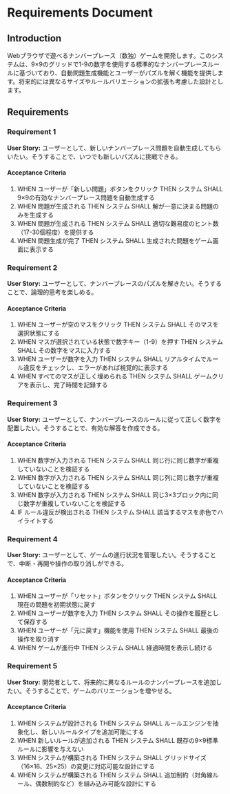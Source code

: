 # Requirements Document

## Introduction

Webブラウザで遊べるナンバープレース（数独）ゲームを開発します。このシステムは、9×9のグリッドで1-9の数字を使用する標準的なナンバープレースルールに基づいており、自動問題生成機能とユーザーがパズルを解く機能を提供します。将来的には異なるサイズやルールバリエーションの拡張も考慮した設計とします。

## Requirements

### Requirement 1

**User Story:** ユーザーとして、新しいナンバープレース問題を自動生成してもらいたい。そうすることで、いつでも新しいパズルに挑戦できる。

#### Acceptance Criteria

1. WHEN ユーザーが「新しい問題」ボタンをクリック THEN システム SHALL 9×9の有効なナンバープレース問題を自動生成する
2. WHEN 問題が生成される THEN システム SHALL 解が一意に決まる問題のみを生成する
3. WHEN 問題が生成される THEN システム SHALL 適切な難易度のヒント数（17-30個程度）を提供する
4. WHEN 問題生成が完了 THEN システム SHALL 生成された問題をゲーム画面に表示する

### Requirement 2

**User Story:** ユーザーとして、ナンバープレースのパズルを解きたい。そうすることで、論理的思考を楽しめる。

#### Acceptance Criteria

1. WHEN ユーザーが空のマスをクリック THEN システム SHALL そのマスを選択状態にする
2. WHEN マスが選択されている状態で数字キー（1-9）を押す THEN システム SHALL その数字をマスに入力する
3. WHEN ユーザーが数字を入力 THEN システム SHALL リアルタイムでルール違反をチェックし、エラーがあれば視覚的に表示する
4. WHEN すべてのマスが正しく埋められる THEN システム SHALL ゲームクリアを表示し、完了時間を記録する

### Requirement 3

**User Story:** ユーザーとして、ナンバープレースのルールに従って正しく数字を配置したい。そうすることで、有効な解答を作成できる。

#### Acceptance Criteria

1. WHEN 数字が入力される THEN システム SHALL 同じ行に同じ数字が重複していないことを検証する
2. WHEN 数字が入力される THEN システム SHALL 同じ列に同じ数字が重複していないことを検証する
3. WHEN 数字が入力される THEN システム SHALL 同じ3×3ブロック内に同じ数字が重複していないことを検証する
4. IF ルール違反が検出される THEN システム SHALL 該当するマスを赤色でハイライトする

### Requirement 4

**User Story:** ユーザーとして、ゲームの進行状況を管理したい。そうすることで、中断・再開や操作の取り消しができる。

#### Acceptance Criteria

1. WHEN ユーザーが「リセット」ボタンをクリック THEN システム SHALL 現在の問題を初期状態に戻す
2. WHEN ユーザーが数字を入力 THEN システム SHALL その操作を履歴として保存する
3. WHEN ユーザーが「元に戻す」機能を使用 THEN システム SHALL 最後の操作を取り消す
4. WHEN ゲームが進行中 THEN システム SHALL 経過時間を表示し続ける

### Requirement 5

**User Story:** 開発者として、将来的に異なるルールのナンバープレースを追加したい。そうすることで、ゲームのバリエーションを増やせる。

#### Acceptance Criteria

1. WHEN システムが設計される THEN システム SHALL ルールエンジンを抽象化し、新しいルールタイプを追加可能にする
2. WHEN 新しいルールが追加される THEN システム SHALL 既存の9×9標準ルールに影響を与えない
3. WHEN システムが構築される THEN システム SHALL グリッドサイズ（16×16、25×25）の変更に対応可能な設計にする
4. WHEN システムが構築される THEN システム SHALL 追加制約（対角線ルール、偶数制約など）を組み込み可能な設計にする